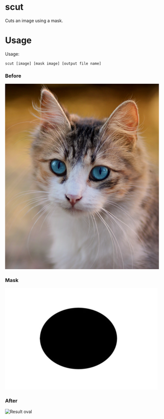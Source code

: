 # scut
Cuts an image using a mask.

# Usage
Usage:
```
scut [image] [mask image] [output file name]
```

### Before
![A 4k cat image](https://github.com/mocsy/supercut/blob/main/cat.jpg?raw=true)
### Mask
![A circular mask](https://github.com/mocsy/supercut/blob/main/circle_mask.jpg?raw=true)
### After
![Result oval](https://github.com/mocsy/supercut/blob/main/result_oval.png?raw=true)
